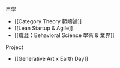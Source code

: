 
自學
- [[Category Theory 範疇論]]
- [[Lean Startup & Agile]]
- [[職涯：Behavioral Science 學術 & 業界]]


Project
- [[Generative Art x Earth Day]]